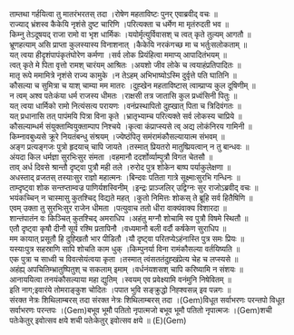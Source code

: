 

  
ताम्तथा गर्हयित्वा तु मातरंभरतस् तदा ।रोषेण महताविष्टः पुनर् एवाब्रवीद् वचः  ॥   
राज्याद् भ्रंशस्व कैकेयि नृशंसे दुष्ट चारिणि ।परित्यक्ता च धर्मेण मा मृतंरुदती भव  ॥   
किम्नु तेऽदूषयद् राजा रामो वा भृश धार्मिकः ।ययोर्मृत्युर्विवासश् च त्वत् कृते तुल्यम् आगतौ  ॥   
भ्रूणहत्याम् असि प्राप्ता कुलस्यास्य विनाशनात् ।कैकेयि नरकंगच्छ मा च भर्तुःसलोकताम्  ॥   
यत् त्वया हीदृशंपापंकृतंघोरेण कर्मणा ।सर्व लोक प्रियंहित्वा ममाप्य् आपादितंभयम्  ॥   
त्वत् कृते मे पिता वृत्तो रामश् चारंयम् आश्रितः ।अयशो जीव लोके च त्वयाहंप्रतिपादितः  ॥   
मातृ रूपे ममामित्रे नृशंसे राज्य कामुके ।न तेऽहम् अभिभाष्योऽस्मि दुर्वृत्ते पति घातिनि  ॥   
कौसल्या च सुमित्रा च याश् चाम्या मम मातरः ।दुह्खेन महताविष्टास् त्वाम्प्राप्य कुल दूषिणीम्  ॥   
न त्वम् अश्व पतेःकंया धर्म राजस्य धीमतः ।राक्षसी तत्र जातासि कुल प्रध्वंसिनी पितुः  ॥   
यत् त्वया धार्मिको रामो नित्यंसत्य परायणः ।वनंप्रस्थापितो दुह्खात् पिता च त्रिदिवंगतः  ॥   
यत् प्रधानासि तत् पापंमयि पित्रा विना कृते ।भ्रातृभ्याम्च परित्यक्ते सर्व लोकस्य चाप्रिये  ॥   
कौसल्याम्धर्म संयुक्ताम्वियुक्ताम्पाप निश्चये ।कृत्वा कंप्राप्स्यसे त्व् अद्य लोकंनिरय गामिनी  ॥   
किम्नावबुध्यसे क्रूरे नियतंबन्धु संश्रयम् ।ज्येष्ठंपितृ समंरामंकौसल्यायात्म संभवम्  ॥   
अङ्ग प्रत्यङ्गजः पुत्रो हृदयाच् चापि जायते ।तस्मात् प्रियतरो मातुष्प्रियत्वान् न तु बान्धवः  ॥   
अंयदा किल धर्मज्ञा सुरभिःसुर संमता ।वहमानौ ददर्शोर्व्याम्पुत्रौ विगत चेतसौ  ॥   
ताव् अर्ध दिवसे श्रान्तौ दृष्ट्वा पुत्रौ मही तले ।रुरोद पुत्र शोकेन बाष्प पर्याकुलेक्षणा  ॥   
अधस्ताद् व्रजतस् तस्याःसुर राज्ञो महात्मनः ।बिन्दवः पतिता गात्रे सूक्ष्माःसुरभि गन्धिनः  ॥   
ताम्दृष्ट्वा शोक सन्तप्ताम्वज्र पाणिर्यशस्विनीम् ।इन्द्रः प्राञ्जलिर् उद्विग्नः सुर राजोऽब्रवीद् वचः  ॥   
भयंकच्चिन् न चास्मासु कुतश्चिद् विद्यते महत् ।कुतो निमित्तः शोकस् ते ब्रूहि सर्व हितैषिणि  ॥   
एवम् उक्ता तु सुरभिःसुर राजेन धीमता ।पत्युवाच ततो धीरा वाक्यंवाक्य विशारदा  ॥   
शान्तंपातंन वः किञ्चित् कुतश्चिद् अमराधिप ।अहंतु मग्नौ शोचामि स्व पुत्रौ विषमे स्थितौ  ॥   
एतौ दृष्ट्वा कृषौ दीनौ सूर्य रश्मि प्रतापिनौ ।वध्यमानौ बली वर्दौ कर्षकेण सुराधिप  ॥   
मम कायात् प्रसूतौ हि दुह्खितौ भार पीडितौ ।यौ दृष्ट्वा परितप्येऽहंनास्ति पुत्र समः प्रियः  ॥   
यस्याःपुत्र सहस्राणि सापि शोचति काम धुक् ।किम्पुनर्या विना रामंकौसल्या वर्तयिष्यति  ॥   
एक पुत्रा च साध्वी च विवत्सेयंत्वया कृता ।तस्मात् त्वंसततंदुह्खंप्रेत्य चेह च लप्स्यसे  ॥   
अहंह्य् अपचितिम्भ्रातुष्पितुश् च सकलाम् इमाम् ।वर्धनंयशसश् चापि करिष्यामि न संशयः  ॥   
आनाययित्वा तनयंकौसल्याया महा द्युतिम् ।स्वयम् एव प्रवेक्ष्यामि वनंमुनि निषेवितम्  ॥   
इति नाग;इवारंये तोमराङ्कुश चोदितः ।पपात भुवि सङ्क्रुद्धो निह्श्वसन्न् इव पन्नगः  ॥   
संरक्त नेत्रः शिथिलाम्बरस् तदा संरक्त नेत्रः शिथिलाम्बरस् तदा ।(Gem)विधूत सर्वाभरणः परन्तपो विधूत सर्वाभरणः परन्तपः ।(Gem)बभूव भूमौ पतितो नृपात्मजो बभूव भूमौ पतितो नृपात्मजः ।(Gem)शची पतेःकेतुर् इवोत्सव क्षये शची पतेःकेतुर् इवोत्सव क्षये  ॥ (E)(Gem)  
